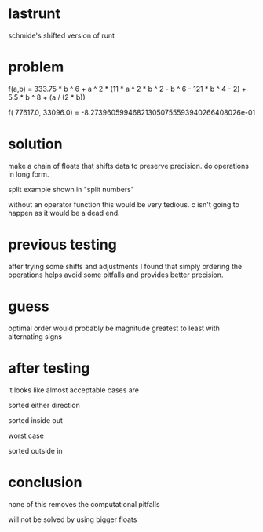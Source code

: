 # lastrunt
schmide's shifted version of runt
# problem

 f(a,b) = 333.75 * b ^ 6 + a ^ 2 * (11 * a ^ 2 * b ^ 2 - b ^ 6 - 121 * b ^ 4 - 2) + 5.5 * b ^ 8 + (a / (2 * b))

 f( 77617.0, 33096.0) = -8.273960599468213050755593940266408026e-01

# solution
 make a chain of floats that shifts data
 to preserve precision. do operations in
 long form.

 split example shown in "split numbers"

 without an operator function this would
 be very tedious. c isn't going to happen
 as it would be a dead end.

# previous testing

 after trying some shifts and adjustments
 I found that simply ordering the operations 
 helps avoid some pitfalls and provides better 
 precision.

# guess
 optimal order would probably be magnitude 
 greatest to least with alternating signs

# after testing 
 it looks like almost acceptable cases are

 sorted either direction
 
 sorted inside out

 worst case 
 
 sorted outside in

# conclusion
 none of this removes the computational pitfalls

 will not be solved by using bigger floats
